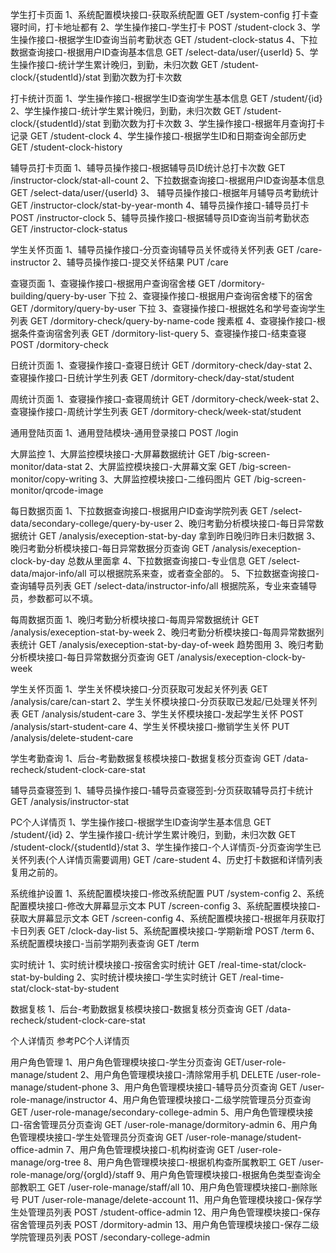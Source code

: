 

学生打卡页面
  1、系统配置模块接口-获取系统配置  GET /system-config 打卡查寝时间，打卡地址都有
  2、学生操作接口-学生打卡 POST /student-clock
  3、学生操作接口-根据学生ID查询当前考勤状态 GET /student-clock-status
  4、下拉数据查询接口-根据用户ID查询基本信息 GET /select-data/user/{userId}
  5、学生操作接口-统计学生累计晚归，到勤，未归次数 GET  /student-clock/{studentId}/stat 到勤次数为打卡次数


打卡统计页面
  1、学生操作接口-根据学生ID查询学生基本信息 GET /student/{id}
  2、学生操作接口-统计学生累计晚归，到勤，未归次数 GET  /student-clock/{studentId}/stat 到勤次数为打卡次数
  3、学生操作接口-根据年月查询打卡记录 GET /student-clock
  4、学生操作接口-根据学生ID和日期查询全部历史 GET /student-clock-history

辅导员打卡页面
  1、辅导员操作接口-根据辅导员ID统计总打卡次数 GET /instructor-clock/stat-all-count
  2、下拉数据查询接口-根据用户ID查询基本信息 GET /select-data/user/{userId}
  3、 辅导员操作接口-根据年月辅导员考勤统计 GET /instructor-clock/stat-by-year-month
  4、辅导员操作接口-辅导员打卡 POST /instructor-clock
  5、辅导员操作接口-根据辅导员ID查询当前考勤状态 GET /instructor-clock-status

学生关怀页面
  1、辅导员操作接口-分页查询辅导员关怀或待关怀列表 GET /care-instructor
  2、辅导员操作接口-提交关怀结果 PUT /care


查寝页面
  1、查寝操作接口-根据用户查询宿舍楼 GET /dormitory-building/query-by-user  下拉
  2、查寝操作接口-根据用户查询宿舍楼下的宿舍 GET /dormitory/query-by-user    下拉
  3、查寝操作接口-根据姓名和学号查询学生列表  GET /dormitory-check/query-by-name-code 搜素框
  4、查寝操作接口-根据条件查询宿舍列表 GET /dormitory-list-query
  5、查寝操作接口-结束查寝 POST /dormitory-check


日统计页面
  1、查寝操作接口-查寝日统计  GET /dormitory-check/day-stat
  2、查寝操作接口-日统计学生列表 GET /dormitory-check/day-stat/student

周统计页面
  1、查寝操作接口-查寝周统计 GET /dormitory-check/week-stat
  2、查寝操作接口-周统计学生列表 GET /dormitory-check/week-stat/student


通用登陆页面
  1、通用登陆模块-通用登录接口  POST /login


大屏监控
  1、大屏监控模块接口-大屏幕数据统计 GET /big-screen-monitor/data-stat
  2、大屏监控模块接口-大屏幕文案 GET /big-screen-monitor/copy-writing
  3、大屏监控模块接口-二维码图片 GET /big-screen-monitor/qrcode-image

每日数据页面
  1、下拉数据查询接口-根据用户ID查询学院列表 GET /select-data/secondary-college/query-by-user
  2、晚归考勤分析模块接口-每日异常数据统计 GET /analysis/exeception-stat-by-day 拿到昨日晚归昨日未归数据
  3、晚归考勤分析模块接口-每日异常数据分页查询 GET /analysis/exeception-clock-by-day  总数从里面拿
  4、下拉数据查询接口-专业信息 GET /select-data/major-info/all  可以根据院系来查，或者查全部的。
  5、下拉数据查询接口-查询辅导员列表 GET /select-data/instructor-info/all 根据院系，专业来查辅导员，参数都可以不填。

每周数据页面
  1、晚归考勤分析模块接口-每周异常数据统计 GET /analysis/exeception-stat-by-week
  2、晚归考勤分析模块接口-每周异常数据列表统计 GET /analysis/exeception-stat-by-day-of-week  趋势图用
  3、晚归考勤分析模块接口-每日异常数据分页查询 GET /analysis/exeception-clock-by-week

学生关怀页面
  1、学生关怀模块接口-分页获取可发起关怀列表 GET /analysis/care/can-start
  2、学生关怀模块接口-分页获取已发起/已处理关怀列表 GET /analysis/student-care
  3、学生关怀模块接口-发起学生关怀 POST /analysis/start-student-care
  4、学生关怀模块接口-撤销学生关怀 PUT /analysis/delete-student-care

学生考勤查询
  1、后台-考勤数据复核模块接口-数据复核分页查询 GET /data-recheck/student-clock-care-stat


辅导员查寝签到
  1、辅导员操作接口-辅导员查寝签到-分页获取辅导员打卡统计 GET /analysis/instructor-stat

PC个人详情页
  1、学生操作接口-根据学生ID查询学生基本信息 GET /student/{id}
  2、学生操作接口-统计学生累计晚归，到勤，未归次数 GET /student-clock/{studentId}/stat
  3、学生操作接口-个人详情页-分页查询学生已关怀列表(个人详情页需要调用) GET /care-student
  4、历史打卡数据和详情列表复用之前的。

系统维护设置
  1、系统配置模块接口-修改系统配置 PUT /system-config
  2、系统配置模块接口-修改大屏幕显示文本 PUT /screen-config
  3、系统配置模块接口-获取大屏幕显示文本 GET /screen-config
  4、系统配置模块接口-根据年月获取打卡日列表 GET /clock-day-list
  5、系统配置模块接口-学期新增 POST /term
  6、系统配置模块接口-当前学期列表查询 GET /term

实时统计
  1、实时统计模块接口-按宿舍实时统计 GET /real-time-stat/clock-stat-by-bulding
  2、实时统计模块接口-学生实时统计 GET /real-time-stat/clock-stat-by-student

数据复核
  1、后台-考勤数据复核模块接口-数据复核分页查询 GET /data-recheck/student-clock-care-stat

个人详情页
参考PC个人详情页

用户角色管理
  1、用户角色管理模块接口-学生分页查询 GET/user-role-manage/student
  2、用户角色管理模块接口-清除常用手机 DELETE /user-role-manage/student-phone
  3、用户角色管理模块接口-辅导员分页查询 GET /user-role-manage/instructor
  4、用户角色管理模块接口-二级学院管理员分页查询 GET /user-role-manage/secondary-college-admin
  5、用户角色管理模块接口-宿舍管理员分页查询 GET /user-role-manage/dormitory-admin
  6、用户角色管理模块接口-学生处管理员分页查询 GET /user-role-manage/student-office-admin
  7、用户角色管理模块接口-机构树查询 GET /user-role-manage/org-tree
  8、用户角色管理模块接口-根据机构查所属教职工 GET /user-role-manage/org/{orgId}/staff
  9、用户角色管理模块接口-根据角色类型查询全部教职工 GET /user-role-manage/staff/all
  10、用户角色管理模块接口-删除账号 PUT /user-role-manage/delete-account
  11、用户角色管理模块接口-保存学生处管理员列表 POST /student-office-admin
  12、用户角色管理模块接口-保存宿舍管理员列表 POST /dormitory-admin
  13、用户角色管理模块接口-保存二级学院管理员列表 POST /secondary-college-admin
